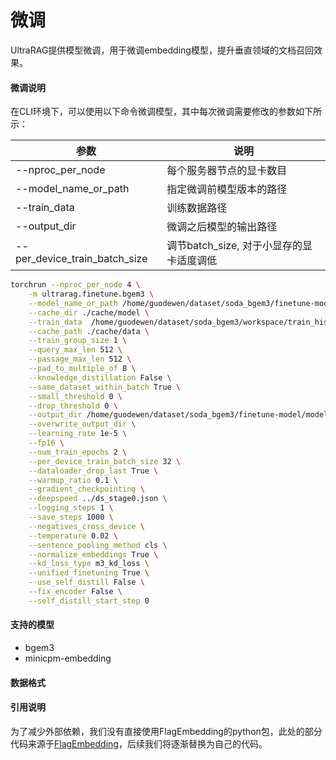 # 微调

UltraRAG提供模型微调，用于微调embedding模型，提升垂直领域的文档召回效果。

#### 微调说明

在CLI环境下，可以使用以下命令微调模型，其中每次微调需要修改的参数如下所示：

| 参数                          | 说明                                     |
| ----------------------------- | ---------------------------------------- |
| --nproc_per_node              | 每个服务器节点的显卡数目                 |
| --model_name_or_path          | 指定微调前模型版本的路径                 |
| --train_data                  | 训练数据路径                             |
| --output_dir                  | 微调之后模型的输出路径                   |
| --per_device_train_batch_size | 调节batch_size, 对于小显存的显卡适度调低 |

```bash
torchrun --nproc_per_node 4 \
    -m ultrarag.finetune.bgem3 \
    --model_name_or_path /home/guodewen/dataset/soda_bgem3/finetune-model/model_1128/ \
    --cache_dir ./cache/model \
    --train_data  /home/guodewen/dataset/soda_bgem3/workspace/train_history_2/train_v3_incr.jsonl \
    --cache_path ./cache/data \
    --train_group_size 1 \
    --query_max_len 512 \
    --passage_max_len 512 \
    --pad_to_multiple_of 8 \
    --knowledge_distillation False \
    --same_dataset_within_batch True \
    --small_threshold 0 \
    --drop_threshold 0 \
    --output_dir /home/guodewen/dataset/soda_bgem3/finetune-model/model_1206-incr/ \
    --overwrite_output_dir \
    --learning_rate 1e-5 \
    --fp16 \
    --num_train_epochs 2 \
    --per_device_train_batch_size 32 \
    --dataloader_drop_last True \
    --warmup_ratio 0.1 \
    --gradient_checkpointing \
    --deepspeed ../ds_stage0.json \
    --logging_steps 1 \
    --save_steps 1000 \
    --negatives_cross_device \
    --temperature 0.02 \
    --sentence_pooling_method cls \
    --normalize_embeddings True \
    --kd_loss_type m3_kd_loss \
    --unified_finetuning True \
    --use_self_distill False \
    --fix_encoder False \
    --self_distill_start_step 0

```

#### 支持的模型

- bgem3
- minicpm-embedding

#### 数据格式


#### 引用说明

为了减少外部依赖，我们没有直接使用FlagEmbedding的python包，此处的部分代码来源于[FlagEmbedding](https://github.com/FlagOpen/FlagEmbedding.git)，后续我们将逐渐替换为自己的代码。
